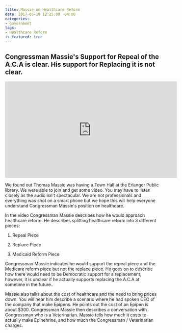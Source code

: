 ```yaml
---
title: Massie on Healthcare Reform
date: 2017-05-19 12:25:00 -04:00
categories:
- government
tags:
- Healthcare Reform
is featured: true
---
```


## Congressman Massie's Support for Repeal of the A.C.A is clear. His support for Replacing it is not clear.

<iframe width="560" height="315" src="https://www.youtube.com/embed/2HuQ5_XSmto" frameborder="0" allowfullscreen></iframe>

We found out Thomas Massie was having a Town Hall at the Erlanger Public library. We were able to join and get some video. You may have to listen closely as the audio isn't spectacular. We are not professionals and everything was shot on a smart phone but we hope this will help everyone understand Congressman Massie's position on healthcare.

In the video Congressman Massie describes how he would approach healthcare reform. He describes splitting healthcare reform into 3 different pieces:

1. Repeal Piece

2. Replace Piece

3. Medicaid Reform Piece

Congressman Massie indicates he would support the repeal piece and the Medicare reform piece but not the replace piece. He goes on to describe how there would need to be Democratic support for a replacement, however, it is unclear if he actually supports replacing the A.C.A at sometime in the future..

Massie also talks about the cost of healthcare and the need to bring prices down. You will hear him describe a scenario where he had spoken CEO of the company that make Epipens. He points out the cost of an Epipen is about $300. Congressman Massie then describes a conversation with Congressman who is a Veterinarian. Massie tells how much it costs to actually make Epinehrine, and how much the Congressman / Veterinarian charges.